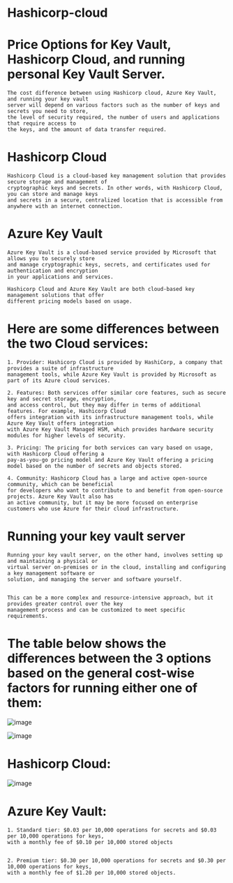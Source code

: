 # Hashicorp-cloud

# Price Options for Key Vault, Hashicorp Cloud, and running personal Key Vault Server.
```shell
The cost difference between using Hashicorp cloud, Azure Key Vault, and running your key vault
server will depend on various factors such as the number of keys and secrets you need to store,
the level of security required, the number of users and applications that require access to 
the keys, and the amount of data transfer required.
```


# Hashicorp Cloud
```shell
Hashicorp Cloud is a cloud-based key management solution that provides secure storage and management of
cryptographic keys and secrets. In other words, with Hashicorp Cloud, you can store and manage keys 
and secrets in a secure, centralized location that is accessible from anywhere with an internet connection.
```


#  Azure Key Vault
```shell
Azure Key Vault is a cloud-based service provided by Microsoft that allows you to securely store 
and manage cryptographic keys, secrets, and certificates used for authentication and encryption 
in your applications and services.

Hashicorp Cloud and Azure Key Vault are both cloud-based key management solutions that offer
different pricing models based on usage.
```

# Here are some differences between the two Cloud services:
```shell
1. Provider: Hashicorp Cloud is provided by HashiCorp, a company that provides a suite of infrastructure 
management tools, while Azure Key Vault is provided by Microsoft as part of its Azure cloud services.

2. Features: Both services offer similar core features, such as secure key and secret storage, encryption, 
and access control, but they may differ in terms of additional features. For example, Hashicorp Cloud 
offers integration with its infrastructure management tools, while Azure Key Vault offers integration
with Azure Key Vault Managed HSM, which provides hardware security modules for higher levels of security.

3. Pricing: The pricing for both services can vary based on usage, with Hashicorp Cloud offering a 
pay-as-you-go pricing model and Azure Key Vault offering a pricing model based on the number of secrets and objects stored.

4. Community: Hashicorp Cloud has a large and active open-source community, which can be beneficial 
for developers who want to contribute to and benefit from open-source projects. Azure Key Vault also has 
an active community, but it may be more focused on enterprise customers who use Azure for their cloud infrastructure.
```

# Running your key vault server
```shell
Running your key vault server, on the other hand, involves setting up and maintaining a physical or 
virtual server on-premises or in the cloud, installing and configuring a key management software or 
solution, and managing the server and software yourself.


This can be a more complex and resource-intensive approach, but it provides greater control over the key 
management process and can be customized to meet specific requirements.
```

# The table below shows the differences between the 3 options based on the general cost-wise factors for running either one of them:

![image](https://user-images.githubusercontent.com/113483171/236310445-4d606d84-d196-40bd-be4d-0bdef62dfac2.png)

![image](https://user-images.githubusercontent.com/113483171/236311650-7080e20e-ee3f-4024-aa84-decf321f6d57.png)


# Hashicorp Cloud:
![image](https://user-images.githubusercontent.com/113483171/236312011-ef00c545-ca03-4b8d-b4ca-05ef541d2b6a.png)


# Azure Key Vault:
```shell
1. Standard tier: $0.03 per 10,000 operations for secrets and $0.03 per 10,000 operations for keys, 
with a monthly fee of $0.10 per 10,000 stored objects


2. Premium tier: $0.30 per 10,000 operations for secrets and $0.30 per 10,000 operations for keys, 
with a monthly fee of $1.20 per 10,000 stored objects.
```






 





